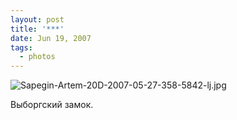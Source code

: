 ```yaml
---
layout: post
title: '***'
date: Jun 19, 2007
tags:
  - photos
---
```


![Sapegin-Artem-20D-2007-05-27-358-5842-lj.jpg](upload://Sapegin-Artem-20D-2007-05-27-358-5842-lj.jpg)

Выборгский замок.
